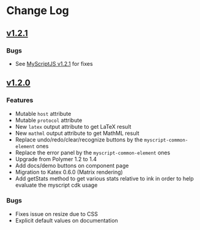 # Change Log

## [v1.2.1](https://github.com/MyScript/myscript-math-web/tree/v1.2.1)

### Bugs
- See [MyScriptJS v1.2.1](https://github.com/MyScript/MyScriptJS/tree/v1.2.1) for fixes


## [v1.2.0](https://github.com/MyScript/myscript-math-web/tree/v1.2.0)

### Features
- Mutable `host` attribute
- Mutable `protocol` attribute
- New `latex` output attribute to get LaTeX result
- New `mathml` output attribute to get MathML result
- Replace undo/redo/clear/recognize buttons by the `myscript-common-element` ones
- Replace the error panel by the `myscript-common-element` ones
- Upgrade from Polymer 1.2 to 1.4
- Add docs/demo buttons on component page
- Migration to Katex 0.6.0 (Matrix rendering)
- Add getStats method to get various stats relative to ink in order to help evaluate the myscript cdk usage

### Bugs
- Fixes issue on resize due to CSS
- Explicit default values on documentation 
